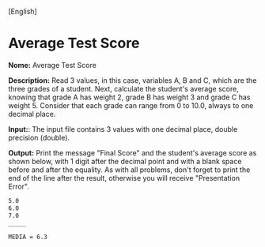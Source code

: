 [English]

# Average Test Score

**Nome:** Average Test Score

**Description:** Read 3 values, in this case, variables A, B and C, which are the three grades of a student. Next, calculate the student's average score, knowing that grade A has weight 2, grade B has weight 3 and grade C has weight 5. Consider that each grade can range from 0 to 10.0, always to one decimal place.

**Input:**: The input file contains 3 values with one decimal place, double precision (double).

**Output:** Print the message "Final Score" and the student's average score as shown below, with 1 digit after the decimal point and with a blank space before and after the equality. As with all problems, don't forget to print the end of the line after the result, otherwise you will receive "Presentation Error".

```md
5.0
6.0
7.0
_____

MEDIA = 6.3
```
